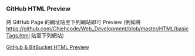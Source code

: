 ### GitHub HTML Preview

將 GitHub Page 的網址貼至下列網站即可 Preview
(例如將 https://github.com/Chiehcode/Web_Development/blob/master/HTML/basicTags.html 貼至下列網站)

[GitHub & BitBucket HTML Preview](https://htmlpreview.github.io/)

